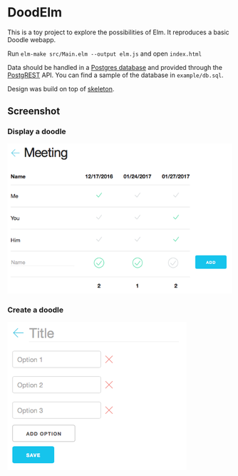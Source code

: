 # DoodElm

This is a toy project to explore the possibilities of Elm. It reproduces a
basic Doodle webapp.

Run `elm-make src/Main.elm --output elm.js` and open `index.html`

Data should be handled in a [Postgres database](https://www.postgresql.org) and
provided through the [PostgREST](http://postgrest.com) API. You can find a
sample of the database in `example/db.sql`.

Design was build on top of [skeleton](http://getskeleton.com).

## Screenshot

### Display a doodle

![Display a doodle screenshot](media/show.png)

### Create a doodle

![Create a doodle screenshot](media/create.png)
